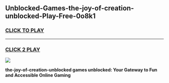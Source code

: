 
## Unblocked-Games-the-joy-of-creation-unblocked-Play-Free-0o8k1
<h3>
<a href="https://premium76.site?title=the-joy-of-creation-unblocked&ref=10A">CLICK TO PLAY</a></h3>
<hr>

<h3>
<a href="https://premium76.site?title=the-joy-of-creation-unblocked&ref=10A">CLICK 2 PLAY</a>
  
</h3>

<a href="https://premium76.site?title=the-joy-of-creation-unblocked&ref=10A"><img src="https://clearcache.store/games.png"></a>


**the-joy-of-creation-unblocked games unblocked: Your Gateway to Fun and Accessible Online Gaming**
